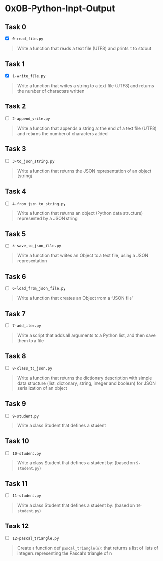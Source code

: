 # 0x0B-Python-Inpt-Output

## Task 0
- [x] `0-read_file.py`
> Write a function that reads a text file (UTF8) and prints it to stdout

## Task 1
- [x] `1-write_file.py`
> Write a function that writes a string to a text file (UTF8) and returns the number of characters written

## Task 2
- [ ] `2-append_write.py`
> Write a function that appends a string at the end of a text file (UTF8) and returns the number of characters added

## Task 3
- [ ] `3-to_json_string.py`
> Write a function that returns the JSON representation of an object (string)

## Task 4
- [ ] `4-from_json_to_string.py`
> Write a function that returns an object (Python data structure) represented by a JSON string

## Task 5
- [ ] `5-save_to_json_file.py`
> Write a function that writes an Object to a text file, using a JSON representation

## Task 6
- [ ] `6-load_from_json_file.py`
> Write a function that creates an Object from a “JSON file”

## Task 7
- [ ] `7-add_item.py`
> Write a script that adds all arguments to a Python list, and then save them to a file

## Task 8
- [ ] `8-class_to_json.py`
> Write a function that returns the dictionary description with simple data structure (list, dictionary, string, integer and boolean) for JSON serialization of an object

## Task 9
- [ ] `9-student.py`
> Write a class Student that defines a student

## Task 10
- [ ] `10-student.py`
> Write a class Student that defines a student by: (based on `9-student.py`)

## Task 11
- [ ] `11-student.py`
> Write a class Student that defines a student by: (based on `10-student.py`)

## Task 12
- [ ] `12-pascal_triangle.py`
> Create a function def `pascal_triangle(n)`: that returns a list of lists of integers representing the Pascal’s triangle of n

